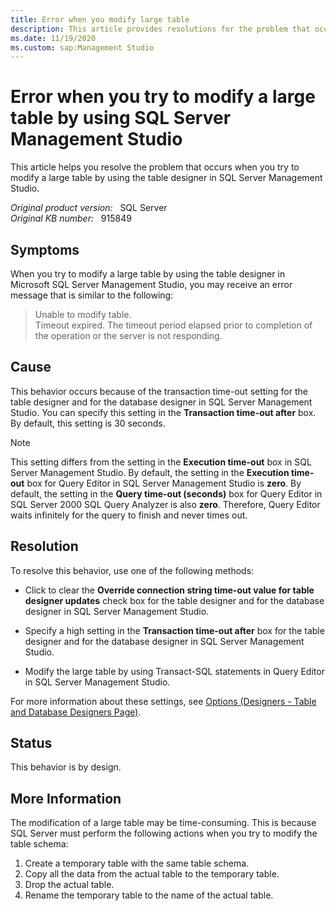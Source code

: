 ```yaml
---
title: Error when you modify large table
description: This article provides resolutions for the problem that occurs when you try to modify a large table by using the table designer in SQL Server Management Studio.
ms.date: 11/19/2020
ms.custom: sap:Management Studio
---
```

# Error when you try to modify a large table by using SQL Server Management Studio

This article helps you resolve the problem that occurs when you try to modify a large table by using the table designer in SQL Server Management Studio.

_Original product version:_ &nbsp; SQL Server  
_Original KB number:_ &nbsp; 915849

## Symptoms

When you try to modify a large table by using the table designer in Microsoft SQL Server Management Studio, you may receive an error message that is similar to the following:

> Unable to modify table.  
Timeout expired. The timeout period elapsed prior to completion of the operation or the server is not responding.

## Cause

This behavior occurs because of the transaction time-out setting for the table designer and for the database designer in SQL Server Management Studio. You can specify this setting in the **Transaction time-out after** box. By default, this setting is 30 seconds.

> [!NOTE]
> This setting differs from the setting in the **Execution time-out** box in SQL Server Management Studio. By default, the setting in the **Execution time-out** box for Query Editor in SQL Server Management Studio is **zero**. By default, the setting in the **Query time-out (seconds)** box for Query Editor in SQL Server 2000 SQL Query Analyzer is also **zero**. Therefore, Query Editor waits infinitely for the query to finish and never times out.

## Resolution

To resolve this behavior, use one of the following methods:

- Click to clear the **Override connection string time-out value for table designer updates** check box for the table designer and for the database designer in SQL Server Management Studio.

- Specify a high setting in the **Transaction time-out after** box for the table designer and for the database designer in SQL Server Management Studio.

- Modify the large table by using Transact-SQL statements in Query Editor in SQL Server Management Studio.

For more information about these settings, see [Options (Designers - Table and Database Designers Page)](/sql/ssms/menu-help/options-designers-table-and-database-designers-page).

## Status

This behavior is by design.

## More Information

The modification of a large table may be time-consuming. This is because SQL Server must perform the following actions when you try to modify the table schema:

1. Create a temporary table with the same table schema.
2. Copy all the data from the actual table to the temporary table.
3. Drop the actual table.
4. Rename the temporary table to the name of the actual table.
